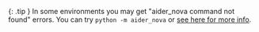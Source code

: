 {: .tip }
In some environments you may get "aider_nova command not found" errors.
You can try `python -m aider_nova` or 
[see here for more info](/docs/troubleshooting/aider_nova-not-found.html).

